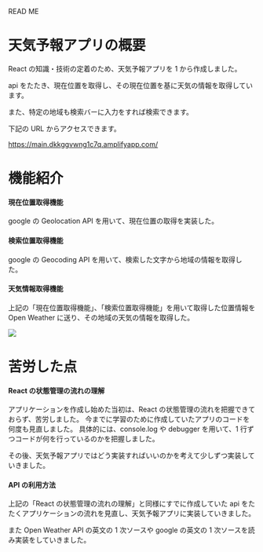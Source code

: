 READ ME

# 天気予報アプリの概要

React の知識・技術の定着のため、天気予報アプリを 1 から作成しました。

api をたたき、現在位置を取得し、その現在位置を基に天気の情報を取得しています。

また、特定の地域も検索バーに入力をすれば検索できます。

下記の URL からアクセスできます。

https://main.dkkggvwng1c7q.amplifyapp.com/

# 機能紹介

#### 現在位置取得機能

google の Geolocation API を用いて、現在位置の取得を実装した。

#### 検索位置取得機能

google の Geocoding API を用いて、検索した文字から地域の情報を取得した。

#### 天気情報取得機能

上記の「現在位置取得機能」、「検索位置取得機能」を用いて取得した位置情報を Open Weather に送り、その地域の天気の情報を取得した。

![](https://19yw4b240vb03ws8qm25h366-wpengine.netdna-ssl.com/wp-content/uploads/OPENWEATHER-300x136.png)

# 苦労した点

#### React の状態管理の流れの理解

アプリケーションを作成し始めた当初は、React の状態管理の流れを把握できておらず、苦労しました。
今までに学習のために作成していたアプリのコードを何度も見直しました。
具体的には、console.log や debugger を用いて、1 行ずつコードが何を行っているのかを把握しました。

その後、天気予報アプリではどう実装すればいいのかを考えて少しずつ実装していきました。

#### API の利用方法

上記の「React の状態管理の流れの理解」と同様にすでに作成していた api をたたくアプリケーションの流れを見直し、天気予報アプリに実装していきました。

また Open Weather API の英文の 1 次ソースや google の英文の 1 次ソースを読み実装をしていきました。
